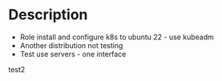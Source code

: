 # Description  
* Role  install and configure k8s to ubuntu 22 - use kubeadm
* Another distribution not testing
* Test use servers - one interface



test2